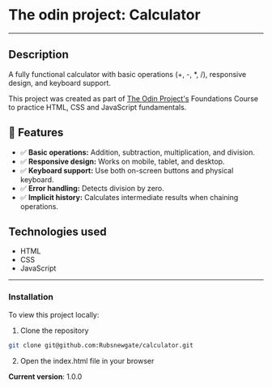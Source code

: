 # The odin project: Calculator
---
## Description
A fully functional calculator with basic operations (+, -, *, /), responsive design, and keyboard support.

This project was created as part of [The Odin Project's](https://www.theodinproject.com/ "Go to The Odin Project")
Foundations Course to practice HTML, CSS and JavaScript fundamentals.


## 🚀 Features
- ✅ **Basic operations:** Addition, subtraction, multiplication, and division.
- ✅ **Responsive design:** Works on mobile, tablet, and desktop.
- ✅ **Keyboard support:** Use both on-screen buttons and physical keyboard.
- ✅ **Error handling:** Detects division by zero.
- ✅ **Implicit history:** Calculates intermediate results when chaining operations.

## Technologies used
- HTML
- CSS
- JavaScript

---
### Installation
To view this project locally:
1. Clone the repository
```bash
git clone git@github.com:Rubsnewgate/calculator.git
```

2. Open the index.html file in your browser

**Current version**: 1.0.0